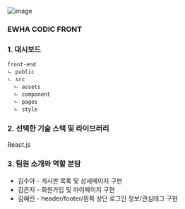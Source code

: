 ![image](https://user-images.githubusercontent.com/78336351/126066698-59b535c7-78cd-431e-b302-1011bf0dd5cb.png)

### EWHA CODIC FRONT

### 1. 대시보드

```
front-end
ㄴ public
ㄴ src
  ㄴ assets
  ㄴ component
  ㄴ pages
  ㄴ style
```

### 2. 선택한 기술 스택 및 라이브러리

React.js

### 3. 팀원 소개와 역할 분담

- 김수아 - 게시판 목록 및 상세페이지 구현
- 김은지 - 회원가입 및 마이페이지 구현
- 김혜린 - header/footer/왼쪽 상단 로그인 정보/관심태그 구현
